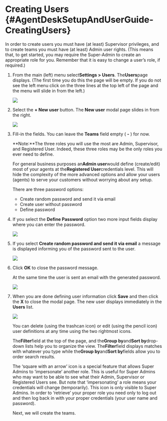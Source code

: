 # Creating Users {#AgentDeskSetupAndUserGuide-CreatingUsers}

In order to create users you must have \(at least\) Supervisor privileges, and to create teams you must have \(at least\) Admin user rights. \(This means that, to get started, you may require the Super-Admin to create an appropriate role for you. Remember that it is easy to change a user’s role, if required.\)

1. From the main \(left\) menu select**Settings &gt; Users**. The**Users**page displays. \(The first time you do this the page will be empty. If you do not see the left menu click on the three lines at the top left of the page and the menu will slide in from the left.\)

   ![](https://www.unblu.com/confluence/download/attachments/102793956/users_empty_1.png?version=1&modificationDate=1474539839000&api=v2)  
  

2. Select the
   **+ New user**
   button. The
   **New user**
   modal page slides in from the right.
 
 
   ![](https://www.unblu.com/confluence/download/attachments/102793956/users_2.png?version=1&modificationDate=1474540922000&api=v2)
 
 
3. Fill-in the fields. You can leave the
   **Teams**
   field empty \(
   **-**
   \) for now.
 
 
   **Note:**The three roles you will use the most are Admin, Supervisor, and Registered User. Indeed, these three roles may be the only roles you ever need to define.

   For general business purposes an**Admin user**would define \(create/edit\) most of your agents at the**Registered User**credentials level. This will hide the complexity of the more advanced options and allow your users \(agents\) to serve your customers without worrying about any setup.

   There are three password options:

   * Create random password and send it via email
   * Create user without password
   * Define password
 
 

4. If you select the
   **Define Password**
   option two more input fields display where you can enter the password.
 
 
   ![](https://www.unblu.com/confluence/download/attachments/102793956/create_password_user_1.png?version=1&modificationDate=1474542514000&api=v2)
 
 
5. If you select
   **Create random password and send it via email**
   a message is displayed informing you of the password sent to the user.
 
 
   ![](https://www.unblu.com/confluence/download/attachments/102793956/Password_mail_message_1.png?version=1&modificationDate=1474542850000&api=v2)
 
 
6. Click
   **OK**
   to close the password message.
 
 
   At the same time the user is sent an email with the generated password.
 
 
   ![](https://www.unblu.com/confluence/download/attachments/102793956/password_email_sent.png?version=1&modificationDate=1474543139000&api=v2)
 
 
7. When you are done defining user information click
   **Save**
   and then click the
   **X**
   to close the modal page. The new user displays immediately in the
   **Users**
   list.
 
 
   ![](https://www.unblu.com/confluence/download/attachments/102793956/5Users_Created.png?version=1&modificationDate=1474543480000&api=v2)
 
 
   You can delete \(using the trashcan icon\) or edit \(using the pencil icon\) user definitions at any time using the two rightmost icons.

   The**Filter**field at the top of the page, and the**Group by**and**Sort by**drop-down lists help you to organize the view. The**Filter**field displays matches with whatever you type while the**Group by**and**Sort by**fields allow you to order search results.

   The ‘square with an arrow’ icon is a special feature that allows Super Admins to ‘impersonate’ another role. This is useful for Super Admins who may want to be able to see what their Admin, Supervisor or Registered Users see. But note that ‘impersonating’ a role means your credentials will change \(temporarily\). This icon is only visible to Super Admins. In order to ‘retrieve’ your proper role you need only to log out and then log back in with your proper credentials \(your user name and password\).

   Next, we will create the teams.



